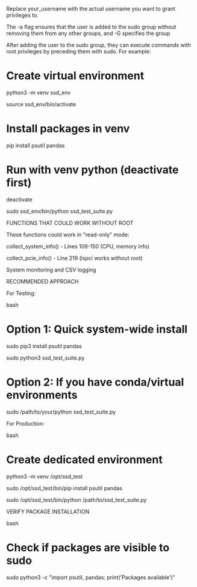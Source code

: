 
Replace your_username with the actual username you want to grant privileges to. 

The -a flag ensures that the user is added to the sudo group without removing them from any other groups, and -G specifies the group

After adding the user to the sudo group, they can execute commands with root privileges by preceding them with sudo. For example:


# Create virtual environment

python3 -m venv ssd_env

source ssd_env/bin/activate

# Install packages in venv

pip install psutil pandas

# Run with venv python (deactivate first)

deactivate

sudo ssd_env/bin/python ssd_test_suite.py





FUNCTIONS THAT COULD WORK WITHOUT ROOT

These functions could work in "read-only" mode:

collect_system_info() - Lines 109-150 (CPU, memory info)

collect_pcie_info() - Line 219 (lspci works without root)

System monitoring and CSV logging

RECOMMENDED APPROACH

For Testing:

bash

# Option 1: Quick system-wide install

sudo pip3 install psutil pandas

sudo python3 ssd_test_suite.py

# Option 2: If you have conda/virtual environments

sudo /path/to/your/python ssd_test_suite.py

For Production:

bash

# Create dedicated environment

python3 -m venv /opt/ssd_test

sudo /opt/ssd_test/bin/pip install psutil pandas

sudo /opt/ssd_test/bin/python /path/to/ssd_test_suite.py

VERIFY PACKAGE INSTALLATION

bash

# Check if packages are visible to sudo

sudo python3 -c "import psutil, pandas; print('Packages available')"
